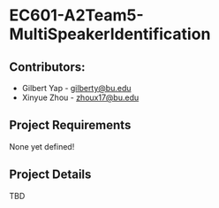 # EC601-A2Team5-MultiSpeakerIdentification

## Contributors:
* Gilbert Yap - gilberty@bu.edu
* Xinyue Zhou - zhoux17@bu.edu

## Project Requirements

None yet defined!

## Project Details

TBD
